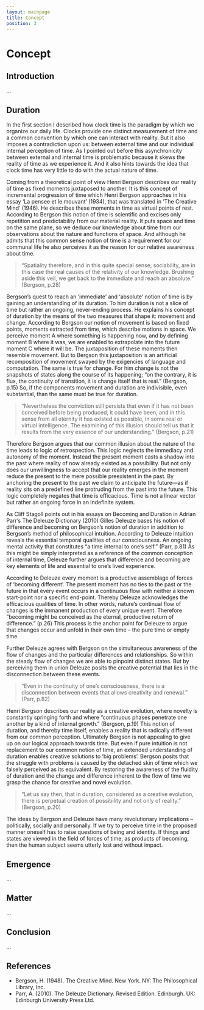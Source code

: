 ```yaml
---
layout: mainpage
title: Concept
position: 3
---
```


# Concept

## Introduction

...

## Duration

In the first section I described how clock time is the paradigm by which we organize our daily life. Clocks provide one distinct measurement of time and a common convention by which one can interact with reality. But it also imposes a contradiction upon us: between external time and our individual internal perception of time. As I pointed out before this asynchronicity between external and internal time is problematic because it skews the reality of time as we experience it. And it also hints towards the idea that clock time has very little to do with the actual nature of time.

Coming from a theoretical point of view Henri Bergson describes our reality of time as fixed moments juxtaposed to another. It is this concept of incremental progression of time which Henri Bergson approaches in his essay ‘La pensee et le mouvant’ (1934), that was translated in ‘The Creative Mind’ (1946). He describes these moments in time as virtual points of rest. According to Bergson this notion of time is scientific and excises only repetition and predictability from our material reality. It puts space and time on the same plane, so we deduce our knowledge about time from our observations about the nature and functions of space. And although he admits that this common sense notion of time is a requirement for our communal life he also perceives it as the reason for our relative awareness about time.

> “Spatiality therefore, and in this quite special sense, sociability, are in this case the real causes of the relativity of our knowledge. Brushing aside this veil, we get back to the immediate and reach an absolute.” (Bergson, p.28)

Bergson’s quest to reach an ‘immediate’ and ‘absolute’ notion of time is by gaining an understanding of its duration. To him duration is not a slice of time but rather an ongoing, never-ending process. He explains his concept of duration by the means of the two measures that shape it: movement and change. According to Bergson our notion of movement is based on fixed points, moments extracted from time, which describe motions in space. We perceive moment A where something is happening now, and by defining moment B where it was, we are enabled to extrapolate into the future moment C where it will be. The juxtaposition of these moments then resemble movement. But to Bergson this juxtaposition is an artificial recomposition of movement swayed by the exigencies of language and computation. The same is true for change. For him change is not the snapshots of states along the course of its happening; “on the contrary, it is flux, the continuity of transition, it is change itself that is real.” (Bergson, p.15) So, if the components movement and duration are indivisible, even substantial, than the same must be true for duration.

> “Nevertheless the conviction still persists that even if it has not been conceived before being produced, it could have been, and in this sense from all eternity it has existed as possible, in some real or virtual intelligence. The examining of this illusion should tell us that it results from the very essence of our understanding.” (Bergson, p.21)

Therefore Bergson argues that our common illusion about the nature of the time leads to logic of retrospection. This logic neglects the immediacy and autonomy of the moment. Instead the present moment casts a shadow into the past where reality of now already existed as a possibility. But not only does our unwillingness to accept that our reality emerges in the moment reduce the present to the mere possible preexistent in the past. By anchoring the present to the past we claim to anticipate the future—as if reality sits on a predefined line protruding from the past into the future. This logic completely negates that time is efficacious. Time is not a linear vector but rather an ongoing force in an indefinite system.

As Cliff Stagoll points out in his essays on Becoming and Duration in Adrian Parr’s The Deleuze Dictionary (2010) Gilles Deleuze bases his notion of difference and becoming on Bergson’s notion of duration in addition to Bergson’s method of philosophical intuition. According to Deleuze intuition reveals the essential temporal qualities of our consciousness. An ongoing mental activity that constitutes “a time internal to one’s self.” (Parr, p.81) As this might be simply interpreted as a reference of the common conception of internal time, Deleuze further argues that difference and becoming are key elements of life and essential to one’s lived experience.

According to Deleuze every moment is a productive assemblage of forces of ‘becoming different’. The present moment has no ties to the past or the future in that every event occurs in a continuous flow with neither a known start-point nor a specific end-point. Thereby Deleuze acknowledges the efficacious qualities of time. In other words, nature’s continual flow of changes is the immanent production of every unique event. Therefore “becoming might be conceived as the eternal, productive return of difference.” (p.26) This process is the anchor point for Deleuze to argue that changes occur and unfold in their own time – the pure time or empty time.

Further Deleuze agrees with Bergson on the simultaneous awareness of the flow of changes and the particular differences and relationships. So within the steady flow of changes we are able to pinpoint distinct states. But by perceiving them in union Deleuze posits the creative potential that lies in the disconnection between these events.

> “Even in the continuity of one’s consciousness, there is a disconnection between events that allows creativity and renewal.” (Parr, p.82)

Henri Bergson describes our reality as a creative evolution, where novelty is constantly springing forth and where “continuous phases penetrate one another by a kind of internal growth.” (Bergson, p.19) This notion of duration, and thereby time itself, enables a reality that is radically different from our common perception. Ultimately Bergson is not appealing to give up on our logical approach towards time. But even if pure intuition is not replacement to our common notion of time, an extended understanding of duration enables creative solutions to ‘big problems’. Bergson posits that the struggle with problems is caused by the detached skin of time which we falsely  perceived as its equivalent. By restoring the awareness of the fluidity of duration and the change and difference inherent to the flow of time we grasp the chance for creative and novel evolution.

> “Let us say then, that in duration, considered as a creative evolution, there is perpetual creation of possibility and not only of reality.” (Bergson, p.20)

The ideas by Bergson and Deleuze have many revolutionary implications – politically, socially and personally. If we try to perceive time in the proposed manner oneself has to raise questions of being and identity. If things and states are viewed in the field of forces of time, as products of becoming, then the human subject seems utterly lost and without impact.

## Emergence

...

## Matter

...

## Conclusion

...

## References

* Bergson, H. (1948). The Creative Mind. New York. NY: The Philosophical Library, Inc.
* Parr, A. (2010). The Deleuze Dictionary. Revised Edition. Edinburgh. UK: Edinburgh University Press Ltd.